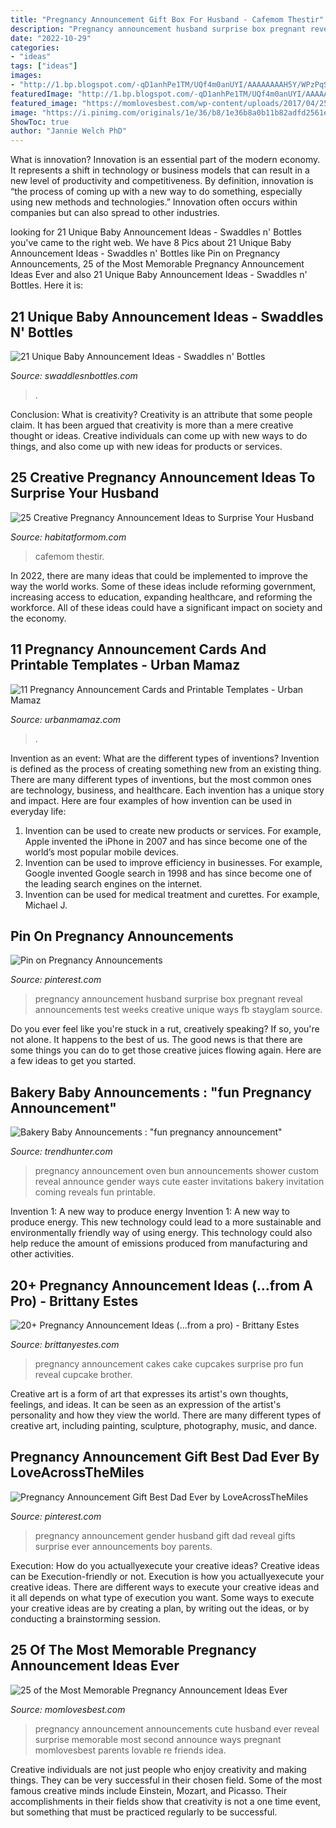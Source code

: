 ```yaml
---
title: "Pregnancy Announcement Gift Box For Husband - Cafemom Thestir"
description: "Pregnancy announcement husband surprise box pregnant reveal announcements test weeks creative unique ways fb stayglam source"
date: "2022-10-29"
categories:
- "ideas"
tags: ["ideas"]
images:
- "http://1.bp.blogspot.com/-qD1anhPe1TM/UQf4m0anUYI/AAAAAAAAH5Y/WPzPqSLxB6I/s1600/287172_256786531007023_4658227_o.jpg"
featuredImage: "http://1.bp.blogspot.com/-qD1anhPe1TM/UQf4m0anUYI/AAAAAAAAH5Y/WPzPqSLxB6I/s1600/287172_256786531007023_4658227_o.jpg"
featured_image: "https://momlovesbest.com/wp-content/uploads/2017/04/25-of-the-Most-Memorable-Pregnancy-Announcement-Ideas.jpg"
image: "https://i.pinimg.com/originals/1e/36/b8/1e36b8a0b11b82adfd2561ed0c28d99c.jpg"
ShowToc: true
author: "Jannie Welch PhD"
---
```



What is innovation?
Innovation is an essential part of the modern economy. It represents a shift in technology or business models that can result in a new level of productivity and competitiveness. By definition, innovation is “the process of coming up with a new way to do something, especially using new methods and technologies.” Innovation often occurs within companies but can also spread to other industries.

	

		
looking for 21 Unique Baby Announcement Ideas - Swaddles n&#039; Bottles you've came to the right web. We have 8 Pics about 21 Unique Baby Announcement Ideas - Swaddles n&#039; Bottles like Pin on Pregnancy Announcements, 25 of the Most Memorable Pregnancy Announcement Ideas Ever and also 21 Unique Baby Announcement Ideas - Swaddles n&#039; Bottles. Here it is:
		
    
## 21 Unique Baby Announcement Ideas - Swaddles N&#039; Bottles

<img loading=lazy src="https://www.swaddlesnbottles.com/wp-content/uploads/2020/02/IMG_0717-823x1024.jpeg" onerror="this.onerror=null;this.src='https://tse3.mm.bing.net/th?id=OIP.74BvY74fL2OSJXsurLvWvQHaJN&amp;pid=15.1';" alt="21 Unique Baby Announcement Ideas - Swaddles n&#039; Bottles">

_Source: swaddlesnbottles.com_

>. 

	

Conclusion: What is creativity?
Creativity is an attribute that some people claim. It has been argued that creativity is more than a mere creative thought or ideas. Creative individuals can come up with new ways to do things, and also come up with new ideas for products or services.

    
## 25 Creative Pregnancy Announcement Ideas To Surprise Your Husband

<img loading=lazy src="https://habitatformom.com/wp-content/uploads/2020/02/pha2j44iwo2qbwe-min.jpg" onerror="this.onerror=null;this.src='https://tse4.mm.bing.net/th?id=OIP.Z7kSfDoDIgkCOizwxGT4OgHaJ3&amp;pid=15.1';" alt="25 Creative Pregnancy Announcement Ideas to Surprise Your Husband">

_Source: habitatformom.com_

>cafemom thestir. 

	

In 2022, there are many ideas that could be implemented to improve the way the world works. Some of these ideas include reforming government, increasing access to education, expanding healthcare, and reforming the workforce. All of these ideas could have a significant impact on society and the economy.

    
## 11 Pregnancy Announcement Cards And Printable Templates - Urban Mamaz

<img loading=lazy src="https://urbanmamaz.com/wp-content/uploads/2020/10/Pregnancy-announcement-printable-templates-2.jpg" onerror="this.onerror=null;this.src='https://tse2.mm.bing.net/th?id=OIP.jw1oXiY7xJyTMRq2HjMsBgAAAA&amp;pid=15.1';" alt="11 Pregnancy Announcement Cards and Printable Templates - Urban Mamaz">

_Source: urbanmamaz.com_

>. 

	

Invention as an event: What are the different types of inventions?
Invention is defined as the process of creating something new from an existing thing. There are many different types of inventions, but the most common ones are technology, business, and healthcare. Each invention has a unique story and impact. Here are four examples of how invention can be used in everyday life: 
1. Invention can be used to create new products or services. For example, Apple invented the iPhone in 2007 and has since become one of the world’s most popular mobile devices. 
2. Invention can be used to improve efficiency in businesses. For example, Google invented Google search in 1998 and has since become one of the leading search engines on the internet. 
3. Invention can be used for medical treatment and curettes. For example, Michael J.

    
## Pin On Pregnancy Announcements

<img loading=lazy src="https://i.pinimg.com/originals/1e/36/b8/1e36b8a0b11b82adfd2561ed0c28d99c.jpg" onerror="this.onerror=null;this.src='https://tse3.mm.bing.net/th?id=OIP.sqIbIht3d4B3Un5azk0-AQHaHa&amp;pid=15.1';" alt="Pin on Pregnancy Announcements">

_Source: pinterest.com_

>pregnancy announcement husband surprise box pregnant reveal announcements test weeks creative unique ways fb stayglam source. 

	

Do you ever feel like you're stuck in a rut, creatively speaking? If so, you're not alone. It happens to the best of us. The good news is that there are some things you can do to get those creative juices flowing again. Here are a few ideas to get you started.

    
## Bakery Baby Announcements : &quot;fun Pregnancy Announcement&quot;

<img loading=lazy src="https://cdn.trendhunterstatic.com/thumbs/fun-pregnancy-announcement.jpeg" onerror="this.onerror=null;this.src='https://tse4.mm.bing.net/th?id=OIP.qVEbVxrLyCFVBJLKcVegnwHaKm&amp;pid=15.1';" alt="Bakery Baby Announcements : &quot;fun pregnancy announcement&quot;">

_Source: trendhunter.com_

>pregnancy announcement oven bun announcements shower custom reveal announce gender ways cute easter invitations bakery invitation coming reveals fun printable. 

	

Invention 1: A new way to produce energy
Invention 1: A new way to produce energy. This new technology could lead to a more sustainable and environmentally friendly way of using energy. This technology could also help reduce the amount of emissions produced from manufacturing and other activities.

    
## 20+ Pregnancy Announcement Ideas (...from A Pro) - Brittany Estes

<img loading=lazy src="http://1.bp.blogspot.com/-qD1anhPe1TM/UQf4m0anUYI/AAAAAAAAH5Y/WPzPqSLxB6I/s1600/287172_256786531007023_4658227_o.jpg" onerror="this.onerror=null;this.src='https://tse1.mm.bing.net/th?id=OIP.EwlI9w4LAAjVNeowvI4zmgHaFj&amp;pid=15.1';" alt="20+ Pregnancy Announcement Ideas (...from a pro) - Brittany Estes">

_Source: brittanyestes.com_

>pregnancy announcement cakes cake cupcakes surprise pro fun reveal cupcake brother. 

	

Creative art is a form of art that expresses its artist's own thoughts, feelings, and ideas. It can be seen as an expression of the artist's personality and how they view the world. There are many different types of creative art, including painting, sculpture, photography, music, and dance.

    
## Pregnancy Announcement Gift Best Dad Ever By LoveAcrossTheMiles

<img loading=lazy src="https://i.pinimg.com/736x/08/71/94/087194932449286afb84b8ad9111d986--pregnancy-announcement-gifts-gender-announcements.jpg?b=t" onerror="this.onerror=null;this.src='https://tse3.mm.bing.net/th?id=OIP.LTF26kjNx41q__uaM2pyUgHaIR&amp;pid=15.1';" alt="Pregnancy Announcement Gift Best Dad Ever by LoveAcrossTheMiles">

_Source: pinterest.com_

>pregnancy announcement gender husband gift dad reveal gifts surprise ever announcements boy parents. 

	

Execution: How do you actuallyexecute your creative ideas?
Creative ideas can be Execution-friendly or not. Execution is how you actuallyexecute your creative ideas. There are different ways to execute your creative ideas and it all depends on what type of execution you want. Some ways to execute your creative ideas are by creating a plan, by writing out the ideas, or by conducting a brainstorming session.

    
## 25 Of The Most Memorable Pregnancy Announcement Ideas Ever

<img loading=lazy src="https://momlovesbest.com/wp-content/uploads/2017/04/25-of-the-Most-Memorable-Pregnancy-Announcement-Ideas.jpg" onerror="this.onerror=null;this.src='https://tse2.mm.bing.net/th?id=OIP.NevBfJbcyuQ0v6mv-lLRUAHaLG&amp;pid=15.1';" alt="25 of the Most Memorable Pregnancy Announcement Ideas Ever">

_Source: momlovesbest.com_

>pregnancy announcement announcements cute husband ever reveal surprise memorable most second announce ways pregnant momlovesbest parents lovable re friends idea. 

	

Creative individuals are not just people who enjoy creativity and making things. They can be very successful in their chosen field. Some of the most famous creative minds include Einstein, Mozart, and Picasso. Their accomplishments in their fields show that creativity is not a one time event, but something that must be practiced regularly to be successful.


